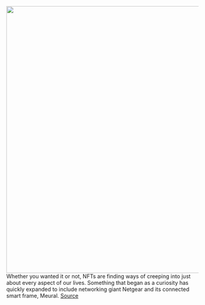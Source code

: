 <img src='https://cdn.vox-cdn.com/thumbor/9RsoTnrVBoGEWEMtzrRA08V9rmQ=/0x0:396x266/1200x800/filters:focal(81x104:143x166)/cdn.vox-cdn.com/uploads/chorus_image/image/70344212/Screenshot_2021_12_20_143606.0.png' width='700px' /><br/>
Whether you wanted it or not, NFTs are finding ways of creeping into just about every aspect of our lives. Something that began as a curiosity has quickly expanded to include networking giant Netgear and its connected smart frame, Meural.
<a href='https://www.theverge.com/2022/1/3/22846732/netgear-meural-smart-frame-nft-ces-2022'> Source <a/>